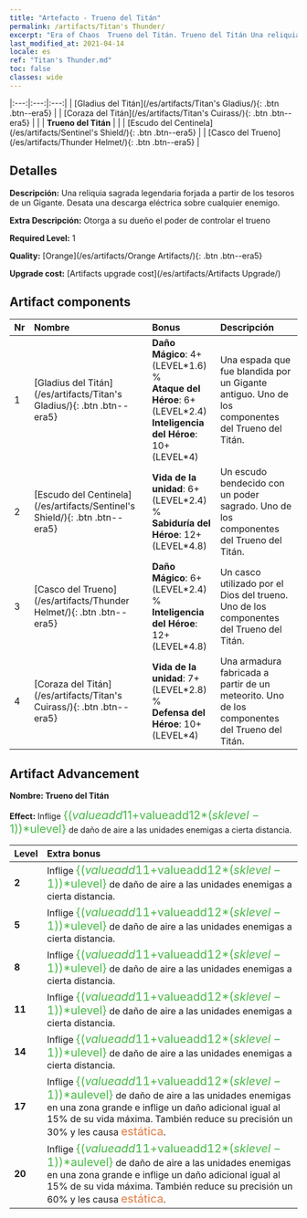```yaml
---
title: "Artefacto - Trueno del Titán"
permalink: /artifacts/Titan's Thunder/
excerpt: "Era of Chaos  Trueno del Titán. Trueno del Titán Una reliquia sagrada legendaria forjada a partir de los tesoros de un Gigante. Desata una descarga eléctrica sobre cualquier enemigo."
last_modified_at: 2021-04-14
locale: es
ref: "Titan's Thunder.md"
toc: false
classes: wide
---
```


  |:---:|:---:|:---:| 
  | [Gladius del Titán](/es/artifacts/Titan's Gladius/){: .btn .btn--era5} |   | [Coraza del Titán](/es/artifacts/Titan's Cuirass/){: .btn .btn--era5} | 
  |   | **Trueno del Titán** |  | 
  | [Escudo del Centinela](/es/artifacts/Sentinel's Shield/){: .btn .btn--era5} |   | [Casco del Trueno](/es/artifacts/Thunder Helmet/){: .btn .btn--era5} | 


## Detalles

 **Descripción:** Una reliquia sagrada legendaria forjada a partir de los tesoros de un Gigante. Desata una descarga eléctrica sobre cualquier enemigo.

 **Extra Descripción:** Otorga a su dueño el poder de controlar el trueno

 **Required Level:** 1

 **Quality:** [Orange](/es/artifacts/Orange Artifacts/){: .btn .btn--era5}

 **Upgrade cost:** [Artifacts upgrade cost](/es/artifacts/Artifacts Upgrade/)



## Artifact components

  | Nr |    Nombre    |   Bonus | Descripción | 
  |:---|:-----------|:--------|:------------| 
  | 1 | [Gladius del Titán](/es/artifacts/Titan's Gladius/){: .btn .btn--era5} | **Daño Mágico**: 4+(LEVEL\*1.6) %<br/>**Ataque del Héroe**: 6+(LEVEL\*2.4)<br/>**Inteligencia del Héroe**: 10+(LEVEL\*4) | Una espada que fue blandida por un Gigante antiguo. Uno de los componentes del Trueno del Titán. | 
  | 2 | [Escudo del Centinela](/es/artifacts/Sentinel's Shield/){: .btn .btn--era5} | **Vida de la unidad**: 6+(LEVEL\*2.4) %<br/>**Sabiduría del Héroe**: 12+(LEVEL\*4.8) | Un escudo bendecido con un poder sagrado. Uno de los componentes del Trueno del Titán. | 
  | 3 | [Casco del Trueno](/es/artifacts/Thunder Helmet/){: .btn .btn--era5} | **Daño Mágico**: 6+(LEVEL\*2.4) %<br/>**Inteligencia del Héroe**: 12+(LEVEL\*4.8) | Un casco utilizado por el Dios del trueno. Uno de los componentes del Trueno del Titán. | 
  | 4 | [Coraza del Titán](/es/artifacts/Titan's Cuirass/){: .btn .btn--era5} | **Vida de la unidad**: 7+(LEVEL\*2.8) %<br/>**Defensa del Héroe**: 10+(LEVEL\*4) | Una armadura fabricada a partir de un meteorito. Uno de los componentes del Trueno del Titán. | 


## Artifact Advancement

 **Nombre: Trueno del Titán**

 **Effect:** Inflige <span style="color: #48b946;font-size:20px">{($valueadd11+$valueadd12*($sklevel-1))*$ulevel}</span> de daño de aire a las unidades enemigas a cierta distancia.

  |  Level  |    Extra bonus  | 
  |:--------|:----------------| 
  | **2** | Inflige <span style="color: #48b946;font-size:20px">{($valueadd11+$valueadd12*($sklevel-1))*$ulevel}</span> de daño de aire a las unidades enemigas a cierta distancia. | 
  | **5** | Inflige <span style="color: #48b946;font-size:20px">{($valueadd11+$valueadd12*($sklevel-1))*$ulevel}</span> de daño de aire a las unidades enemigas a cierta distancia. | 
  | **8** | Inflige <span style="color: #48b946;font-size:20px">{($valueadd11+$valueadd12*($sklevel-1))*$ulevel}</span> de daño de aire a las unidades enemigas a cierta distancia. | 
  | **11** | Inflige <span style="color: #48b946;font-size:20px">{($valueadd11+$valueadd12*($sklevel-1))*$ulevel}</span> de daño de aire a las unidades enemigas a cierta distancia. | 
  | **14** | Inflige <span style="color: #48b946;font-size:20px">{($valueadd11+$valueadd12*($sklevel-1))*$ulevel}</span> de daño de aire a las unidades enemigas a cierta distancia. | 
  | **17** | Inflige <span style="color: #48b946;font-size:20px">{($valueadd11+$valueadd12*($sklevel-1))*$aulevel}</span> de daño de aire a las unidades enemigas en una zona grande e inflige un daño adicional igual al 15% de su vida máxima. También reduce su precisión un 30% y les causa <span style="color: #e07c44;font-size:20px">estática</span>. | 
  | **20** | Inflige <span style="color: #48b946;font-size:20px">{($valueadd11+$valueadd12*($sklevel-1))*$aulevel}</span> de daño de aire a las unidades enemigas en una zona grande e inflige un daño adicional igual al 15% de su vida máxima. También reduce su precisión un 60% y les causa <span style="color: #e07c44;font-size:20px">estática</span>. | 
